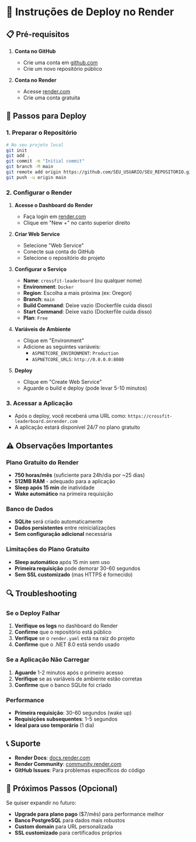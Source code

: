 # 🚀 Instruções de Deploy no Render

## 📋 Pré-requisitos

1. **Conta no GitHub**
   - Crie uma conta em [github.com](https://github.com)
   - Crie um novo repositório público

2. **Conta no Render**
   - Acesse [render.com](https://render.com)
   - Crie uma conta gratuita

## 🔧 Passos para Deploy

### 1. Preparar o Repositório

```bash
# No seu projeto local
git init
git add .
git commit -m "Initial commit"
git branch -M main
git remote add origin https://github.com/SEU_USUARIO/SEU_REPOSITORIO.git
git push -u origin main
```

### 2. Configurar o Render

1. **Acesse o Dashboard do Render**
   - Faça login em [render.com](https://render.com)
   - Clique em "New +" no canto superior direito

2. **Criar Web Service**
   - Selecione "Web Service"
   - Conecte sua conta do GitHub
   - Selecione o repositório do projeto

3. **Configurar o Serviço**
   - **Name**: `crossfit-leaderboard` (ou qualquer nome)
   - **Environment**: `Docker`
   - **Region**: Escolha a mais próxima (ex: Oregon)
   - **Branch**: `main`
   - **Build Command**: Deixe vazio (Dockerfile cuida disso)
   - **Start Command**: Deixe vazio (Dockerfile cuida disso)
   - **Plan**: `Free`

4. **Variáveis de Ambiente**
   - Clique em "Environment"
   - Adicione as seguintes variáveis:
     - `ASPNETCORE_ENVIRONMENT`: `Production`
     - `ASPNETCORE_URLS`: `http://0.0.0.0:8080`

5. **Deploy**
   - Clique em "Create Web Service"
   - Aguarde o build e deploy (pode levar 5-10 minutos)

### 3. Acessar a Aplicação

- Após o deploy, você receberá uma URL como:
  `https://crossfit-leaderboard.onrender.com`
- A aplicação estará disponível 24/7 no plano gratuito

## ⚠️ Observações Importantes

### Plano Gratuito do Render
- **750 horas/mês** (suficiente para 24h/dia por ~25 dias)
- **512MB RAM** - adequado para a aplicação
- **Sleep após 15 min** de inatividade
- **Wake automático** na primeira requisição

### Banco de Dados
- **SQLite** será criado automaticamente
- **Dados persistentes** entre reinicializações
- **Sem configuração adicional** necessária

### Limitações do Plano Gratuito
- **Sleep automático** após 15 min sem uso
- **Primeira requisição** pode demorar 30-60 segundos
- **Sem SSL customizado** (mas HTTPS é fornecido)

## 🔍 Troubleshooting

### Se o Deploy Falhar
1. **Verifique os logs** no dashboard do Render
2. **Confirme** que o repositório está público
3. **Verifique** se o `render.yaml` está na raiz do projeto
4. **Confirme** que o .NET 8.0 está sendo usado

### Se a Aplicação Não Carregar
1. **Aguarde** 1-2 minutos após o primeiro acesso
2. **Verifique** se as variáveis de ambiente estão corretas
3. **Confirme** que o banco SQLite foi criado

### Performance
- **Primeira requisição**: 30-60 segundos (wake up)
- **Requisições subsequentes**: 1-5 segundos
- **Ideal para uso temporário** (1 dia)

## 📞 Suporte

- **Render Docs**: [docs.render.com](https://docs.render.com)
- **Render Community**: [community.render.com](https://community.render.com)
- **GitHub Issues**: Para problemas específicos do código

## 🎯 Próximos Passos (Opcional)

Se quiser expandir no futuro:
- **Upgrade para plano pago** ($7/mês) para performance melhor
- **Banco PostgreSQL** para dados mais robustos
- **Custom domain** para URL personalizada
- **SSL customizado** para certificados próprios 